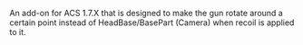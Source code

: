 An add-on for ACS 1.7.X that is designed to make the gun rotate around a certain point instead of HeadBase/BasePart (Camera) when recoil is applied to it.
